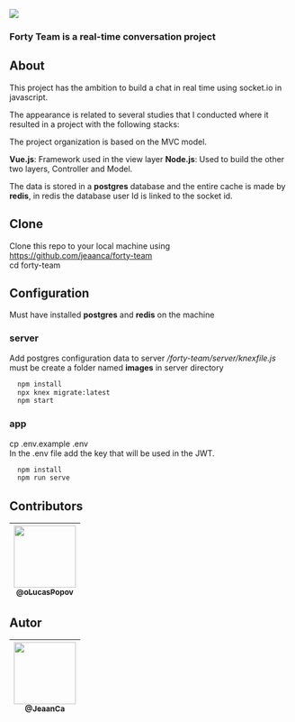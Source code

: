 <img src="https://github.com/jeaanca/fort-team/blob/master/app/src/assets/img/logo-full.png"><br>

### Forty Team is a real-time conversation project

## About
This project has the ambition to build a chat in real time using socket.io in javascript.

The appearance is related to several studies that I conducted where it resulted in a project with the following stacks:

The project organization is based on the MVC model.

**Vue.js**: Framework used in the view layer
**Node.js**: Used to build the other two layers, Controller and Model.

The data is stored in a **postgres** database and the entire cache is made by **redis**, in redis the database user Id is linked to the socket id.

## Clone
Clone this repo to your local machine using https://github.com/jeaanca/forty-team <br>
cd forty-team <br>

## Configuration 
Must have installed **postgres** and **redis** on the machine

### server
  Add postgres configuration data to server <i>/forty-team/server/knexfile.js</i>
  must be create a folder named **images** in server directory
```bash
  npm install
  npx knex migrate:latest
  npm start
```
### app  
  cp .env.example .env <br>
  In the .env file add the key that will be used in the JWT.
```bash  
  npm install
  npm run serve
```
## Contributors

| [<img src="https://avatars0.githubusercontent.com/u/38164565?s=400&u=d4fb65931ff45a914df31ca97e017bbd7f6bb04d&v=4" width="110"><br><sub>@oLucasPopov</sub>](https://github.com/oLucasPopov) 
|:---: |

## Autor
| [<img src="https://avatars3.githubusercontent.com/u/30236552?v=4" width="110"><br><sub>@JeaanCa</sub>](https://github.com/jeaanca) |
| :---: |
